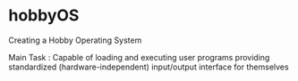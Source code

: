 # hobbyOS

Creating a Hobby Operating System

Main Task : Capable of loading and executing user programs providing standardized (hardware-independent) input/output interface for themselves

